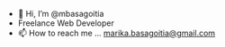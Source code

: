 - 👋 Hi, I’m @mbasagoitia
- Freelance Web Developer
- 📫 How to reach me ... marika.basagoitia@gmail.com

<!---
mbasagoitia/mbasagoitia is a ✨ special ✨ repository because its `README.md` (this file) appears on your GitHub profile.
You can click the Preview link to take a look at your changes.
--->
